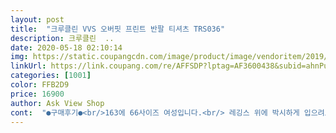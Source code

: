 ```yaml
---
layout: post 
title:  "크루클린 VVS 오버핏 프린트 반팔 티셔츠 TRS036" 
description: 크루클린  ..
date: 2020-05-18 02:10:14 
img: https://static.coupangcdn.com/image/product/image/vendoritem/2019/07/25/4975348475/095d1a7b-e80c-46ae-bf8c-df2c2bbb2e5a.jpg 
linkUrl: https://link.coupang.com/re/AFFSDP?lptag=AF3600438&subid=ahnPublicAsk&pageKey=246304943&itemId=780404774&vendorItemId=3754560183&traceid=V0-113-1e7c033f9b08ec22 
categories: [1001] 
color: FFB2D9 
price: 16900 
author: Ask View Shop 
cont:  "●구매후기●<br/>163에 66사이즈 여성입니다.<br/> 레깅스 위에 박시하게 입으려고 xl샀는데 딱좋아요.<br/> 앞뒤로 슉 가려줍니다.<br/> 면 재질도 적당히 두께감 있어서 좋고 목늘어남도 괜찮을 것 같아요.<br/> 그래서 다른컬러 하나 더 샀습니다.<br/> 많이파세요<br/>170cm 46kg 엄청마른편이라 박시한걸많이입는데<br/>20200414 주문 / 20200416 배송<br/>2XL 사이즈가 있었으면 좋겠음<br/>딱 맞는 정사이즈도 아니고<br/>로켓배송 / 16,890원<br/>사이즈가 많이 아쉬움<br/>생각한그대로 완전오버핏이에요<br/>오버핏도 아닌 애매모호한 중간 사이즈가 되었음<br/>오버핏이 아닌 정사이즈처럼 느껴지실거임<br/>재질도톡톡하고 핏도딱원하던거에요<br/>제키에 XL 허벅지반정도오고<br/>지금 내가 그럼<br/>체격이 좀 있으신 분들한테는 XL 사이즈가<br/>크루클린 VVS 오버핏 프린트 반팔 티셔츠 TRS036, XL, 블랙<br/>프린팅 깔끔해서 이쁜 맛에 종종 입고 있으나<br/>핫팬츠에니삭스랑신으려고샀는데 너무이쁘고 잘샀어요<br/>" 
---
```

